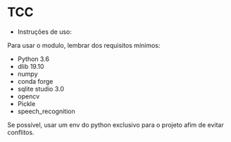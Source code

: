 # TCC
- Instruções de uso:

Para usar o modulo, lembrar dos requisitos mínimos:

- Python 3.6
- dlib 19.10
- numpy
- conda forge
- sqlite studio 3.0
- opencv
- Pickle
- speech_recognition

Se possível, usar um env do python exclusivo para o projeto afim de evitar conflitos.
